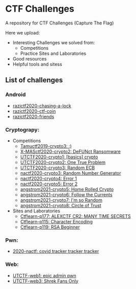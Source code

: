 # CTF Challenges
A repository for CTF Challenges (Capture The Flag)

Here we upload:
- Interesting Challenges we solved from:
	- Competitions
	- Practice Sites and Laboratories
- Good resources
- Helpful tools and sitess


## List of challenges
### Android

 - [razictf2020-chasing-a-lock](./android/razictf2020-chasing-a-lock/)
 - [razictf2020-ctf-coin](./android/razictf2020-ctf-coin/)
 - [razictf2020-friends](./android/razictf2020-friends/)

### Cryptograpy:

 - Competitions
	- [Tamuctf2019-crypto3: :)](./cryptography/tamuctf2019_\:\)/tamuctf-crypto3.md)
	- [X-MASctf2020-crypto2: DeFUNct Ransomware](./cryptography/xmasctf2020_DeFUNct-Ransomware/xmasctf-crypto2.md) 
	- [UTCTF2020-crypto1: [basics] crypto](./cryptography/utctf2020/basics-crypto/WRITEUP.md)
	- [UTCTF2020-crypto2: One True Problem](./cryptography/utctf2020/One-True-Problem/WRITEUP.md)
	- [UTCTF2020-crypto3: Random ECB](./cryptography/utctf2020/Random-ECB/WRITEUP.md)
	- [nactf2020-crypto3: Random Number Generator](./cryptography/nactf2020/random-number-generator/WRITEUP.md)
	- [nactf2020-crypto4: Error 1](./cryptography/nactf2020/error-1/WRITEUP.md)
	- [nactf2020-crypto5: Error 2](./cryptography/nactf2020/error-2/WRITEUP.md)
	- [angstrom2021-crypto5: Home Rolled Crypto](./cryptography/angstrom2021/home_rolled_crypto/WRITEUP.md)
	- [angstrom2021-crypto6: Follow the Currents](./cryptography/angstrom2021/follow_the_currents/WRITEUP.md)
	- [angstrom2021-crypto7: I'm so Random](./cryptography/angstrom2021/im_so_random/WRITEUP.md)
	- [angstrom2021-crypto8: Circle of Trust](./cryptography/angstrom2021/circle_of_trust/WRITEUP.md)
 - Sites and Laboratories
	- [Ctflearn-p177: ALEXCTF CR2: MANY TIME SECRETS](./cryptography/ctflearn/ALEXCTF-CR2:-MANY-TIME-SECRETS/ctflearn-p177.md)
	- [Ctflearn-p115: Character Encoding](./cryptography/ctflearn/Character-Encoding/ctflearn-p115.md)
	- [Ctflearn-p119: RSA Beginner](./cryptography/ctflearn/RSA-Beginner/ctflearn-p119.md)

### Pwn:
 - [2020-nactf: covid tracker tracker tracker](./pwn/2020-nactf-cttt/)

### Web:

 - [UTCTF-web1: epic admin pwn](./web/epic-admin-pwn/)
 - [UTCTF-web3: Shrek Fans Only](./web/shrek-fans-only/)
